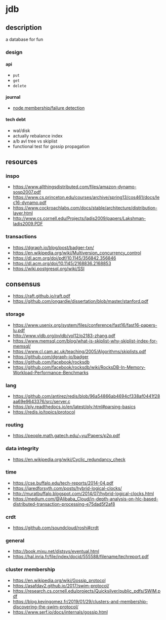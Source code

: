 # jdb

## description
a database for fun

### design
#### api
- `put`
- `get`
- `delete`

#### journal
- [node membership/failure detection](https://github.com/thejchap/jdb/blob/master/docs/membership.md)

#### tech debt
- wal/disk
- actually rebalance index
- a/b avl tree vs skiplist
- functional test for gossip propagation

## resources
### inspo
- https://www.allthingsdistributed.com/files/amazon-dynamo-sosp2007.pdf
- https://www.cs.princeton.edu/courses/archive/spring13/cos461/docs/lec16-dynamo.pdf
- https://www.cockroachlabs.com/docs/stable/architecture/distribution-layer.html
- http://www.cs.cornell.edu/Projects/ladis2009/papers/Lakshman-ladis2009.PDF
### transactions
- https://dgraph.io/blog/post/badger-txn/
- https://en.wikipedia.org/wiki/Multiversion_concurrency_control
- https://dl.acm.org/doi/pdf/10.1145/356842.356846
- https://dl.acm.org/doi/10.1145/2168836.2168853
- https://wiki.postgresql.org/wiki/SSI
## consensus
- https://raft.github.io/raft.pdf
- https://github.com/ongardie/dissertation/blob/master/stanford.pdf
### storage
- https://www.usenix.org/system/files/conference/fast16/fast16-papers-lu.pdf
- http://www.vldb.org/pvldb/vol12/p2183-zhang.pdf
- https://www.memsql.com/blog/what-is-skiplist-why-skiplist-index-for-memsql/
- https://www.cl.cam.ac.uk/teaching/2005/Algorithms/skiplists.pdf
- https://github.com/dgraph-io/badger
- https://github.com/facebook/rocksdb
- https://github.com/facebook/rocksdb/wiki/RocksDB-In-Memory-Workload-Performance-Benchmarks
### lang
- https://github.com/antirez/redis/blob/96a54866ab4694cf338af0441f28aa69e9643376/src/server.c
- https://ply.readthedocs.io/en/latest/ply.html#parsing-basics
- https://redis.io/topics/protocol
### routing
- https://people.math.gatech.edu/~yu/Papers/p2p.pdf
### data integrity
- https://en.wikipedia.org/wiki/Cyclic_redundancy_check
### time
- https://cse.buffalo.edu/tech-reports/2014-04.pdf
- https://jaredforsyth.com/posts/hybrid-logical-clocks/
- http://muratbuffalo.blogspot.com/2014/07/hybrid-logical-clocks.html
- https://medium.com/@Alibaba_Cloud/in-depth-analysis-on-hlc-based-distributed-transaction-processing-e75dad5f2af8
### crdt
- https://github.com/soundcloud/roshi#crdt
### general
- http://book.mixu.net/distsys/eventual.html
- https://hal.inria.fr/file/index/docid/555588/filename/techreport.pdf
### cluster membership
- https://en.wikipedia.org/wiki/Gossip_protocol
- https://asafdav2.github.io/2017/swim-protocol/
- https://research.cs.cornell.edu/projects/Quicksilver/public_pdfs/SWIM.pdf
- https://blog.kevingomez.fr/2019/01/29/clusters-and-membership-discovering-the-swim-protocol/
- https://www.serf.io/docs/internals/gossip.html
